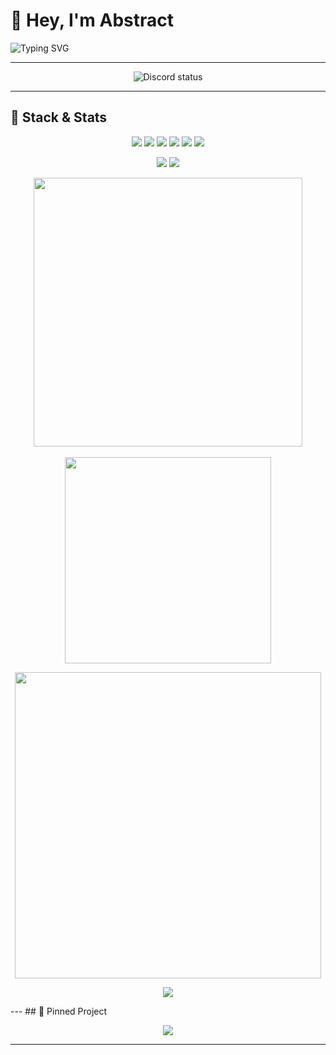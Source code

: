 # 👋 Hey, I'm Abstract  
![Typing SVG](https://readme-typing-svg.herokuapp.com?font=Fira+Code&size=24&duration=3000&pause=800&color=000000&center=true&vCenter=true&width=435&lines=I+build+frontend+experiences)

---


<p align="center">
  <img src="https://dsc-readme.tsuni.dev/api/user/699353540585586759?theme=nitroDark&primaryColor=E1FF00&accentColor=EEFF00&width=512" alt="Discord status" />
</p>

---

## 🧠 Stack & Stats  
<p align="center">
  <img src="https://img.shields.io/badge/TypeScript-grey?style=flat&logo=TypeScript" />
  <img src="https://img.shields.io/badge/Next.js-grey?style=flat&logo=Next.js" />
  <img src="https://img.shields.io/badge/TailwindCSS-grey?style=flat&logo=TailwindCSS" />
  <img src="https://img.shields.io/badge/Vite-grey?style=flat&logo=Vite" />
  <img src="https://img.shields.io/badge/Electron-grey?style=flat&logo=Electron" />
  <img src="https://img.shields.io/badge/Tauri-grey?style=flat&logo=Tauri" />
</p>

<p align="center">
  <img src="https://komarev.com/ghpvc/?username=absrtc&label=Profile%20views&color=157fec&style=flat" />
  <img src="https://wakatime.com/badge/user/5d94cee4-0f58-46bb-a593-b5e5e1bcc61a.svg" />
</p>

<p align="center">
  <img src="https://github-readme-stats.vercel.app/api?username=absrtc&show_icons=true&theme=dark&hide_border=true&title_color=58A6FF&icon_color=F8D866" width="430px" />
  <br /><br />
  <img src="https://github-readme-stats.vercel.app/api/top-langs/?username=absrtc&layout=compact&theme=highcontrast&hide_border=true" width="330px" />
</p>

<p align="center">
  <img src="https://streak-stats.demolab.com?user=absrtc&theme=dark&hide_border=true" width="490px" />
</p>

<p align="center">
  <img src="https://github-profile-trophy.vercel.app/?username=absrtc&theme=algolia&no-frame=true&column=6&margin-w=10" />
</p>
--- 
## 📌 Pinned Project

<p align="center">
  <img src="https://github-readme-stats.vercel.app/api/pin/?username=absrtc&repo=AxisLauncher&theme=dark&hide_border=true" />
</p>

---


